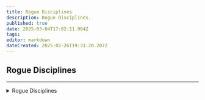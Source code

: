 ```yaml
---
title: Rogue Disciplines
description: Rogue Disciplines.
published: true
date: 2025-03-04T17:02:11.904Z
tags: 
editor: markdown
dateCreated: 2025-02-26T19:31:20.207Z
---
```


## Rogue Disciplines

---

<details>
	<summary> Rogue Disciplines </summary>

|Discipline Name|Level|
|---|---|
|<a href="https://www.thjdi.cc/spell/5225" target="_blank">Throw Stone</a>|1|
|<a href="https://www.thjdi.cc/spell/25060" target="_blank">Elbow Strike</a>|5|
|<a href="https://www.thjdi.cc/spell/4721" target="_blank">Focused Will Discipline</a>|10|
|<a href="https://www.thjdi.cc/spell/4659" target="_blank">Sneak Attack</a>|20|
|<a href="https://www.thjdi.cc/spell/4585" target="_blank">Resistant Discipline</a>|30|
|<a href="https://www.thjdi.cc/spell/4587" target="_blank">Fearless Discipline</a>|40|
|<a href="https://www.thjdi.cc/spell/4685" target="_blank">Thief's Vengeance</a>|52|
|<a href="https://www.thjdi.cc/spell/4673" target="_blank">Counterattack Discipline</a>|53|
|<a href="https://www.thjdi.cc/spell/4505" target="_blank">Deadeye Discipline</a>|54|
|<a href="https://www.thjdi.cc/spell/4515" target="_blank">Nimble Discipline</a>|55|
|<a href="https://www.thjdi.cc/spell/8922" target="_blank">Poison Spurs Trap</a>|55|
|<a href="https://www.thjdi.cc/spell/4517" target="_blank">Kinesthetics Discipline</a>|57|
|<a href="https://www.thjdi.cc/spell/4677" target="_blank">Blinding Speed Discipline</a>|58|
|<a href="https://www.thjdi.cc/spell/4676" target="_blank">Duelist Discipline</a>|59|
|<a href="https://www.thjdi.cc/spell/6751" target="_blank">Rogue's Ploy</a>|61|
|<a href="https://www.thjdi.cc/spell/4696" target="_blank">Weapon Affinity Discipline</a>|61|
|<a href="https://www.thjdi.cc/spell/4686" target="_blank">Assassin's Strike</a>|63|
|<a href="https://www.thjdi.cc/spell/4694" target="_blank">Deadly Precision Discipline</a>|63|
|<a href="https://www.thjdi.cc/spell/4687" target="_blank">Healing Will Discipline</a>|63|
|<a href="https://www.thjdi.cc/spell/5018" target="_blank">Ancient: Chaos Strike</a>|65|
|<a href="https://www.thjdi.cc/spell/6197" target="_blank">Frenzied Stabbing Discipline</a>|65|
|<a href="https://www.thjdi.cc/spell/5017" target="_blank">Kyv Strike</a>|65|
|<a href="https://www.thjdi.cc/spell/4695" target="_blank">Twisted Chance Discipline</a>|65|

</details>
